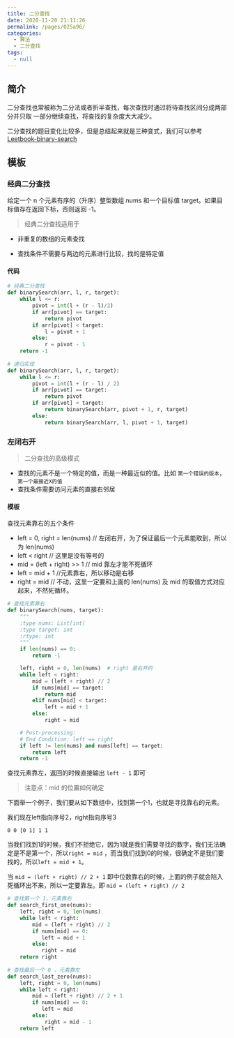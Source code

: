 ```yaml
---
title: 二分查找
date: 2020-11-20 21:11:26
permalink: /pages/025a96/
categories: 
  - 算法
  - 二分查找
tags: 
  - null
---
```


## 简介

二分查找也常被称为二分法或者折半查找，每次查找时通过将待查找区间分成两部分并只取 一部分继续查找，将查找的复杂度大大减少。

二分查找的题目变化比较多，但是总结起来就是三种变式，我们可以参考 [Leetbook-binary-search](https://leetcode-cn.com/leetbook/read/binary-search/xepthr/)

## 模板

### 经典二分查找

给定一个 n 个元素有序的（升序）整型数组 nums 和一个目标值 target。如果目标值存在返回下标，否则返回 -1。

> 经典二分查找适用于

 - 非重复的数组的元素查找

 - 查找条件不需要与两边的元素进行比较，找的是特定值

#### 代码

```python
# 经典二分查找
def binarySearch(arr, l, r, target):
    while l <= r:
        pivot = int(l + (r - l)/2)
        if arr[pivot] == target: 
            return pivot
        if arr[pivot] < target:
            l = pivot + 1
        else:
            r = pivot - 1
    return -1 
  
# 递归实现
def binarySearch(arr, l, r, target):
    while l <= r:
        pivot = int(l + (r - l) / 2)
        if arr[pivot] == target:
            return pivot
        if arr[pivot] < target:
            return binarySearch(arr, pivot + 1, r, target)
        else:
            return binarySearch(arr, l, pivot + 1, target)
```



### 左闭右开

> 二分查找的高级模式

- 查找的元素不是一个特定的值，而是一种最近似的值。比如 `第一个错误的版本`，`第一个最接近X的值`
- 查找条件需要访问元素的直接右邻居

#### 模板

查找元素靠右的五个条件

- left = 0, right = len(nums) // 左闭右开，为了保证最后一个元素能取到，所以为 len(nums)
- left < right // 这里是没有等号的
- mid = (left + right) >> 1 // mid 靠左才能不死循环
- left = mid + 1 //元素靠右，所以移动是右移
- right = mid // 不动，这里一定要和上面的 len(nums) 及 mid 的取值方式对应起来，不然死循环。 

```python
# 查找元素靠右
def binarySearch(nums, target):
    """
    :type nums: List[int]
    :type target: int
    :rtype: int
    """
    if len(nums) == 0:
        return -1

    left, right = 0, len(nums)  # right 是右开的
    while left < right:
        mid = (left + right) // 2
        if nums[mid] == target:
            return mid
        elif nums[mid] < target:
            left = mid + 1
        else:
            right = mid

    # Post-processing:
    # End Condition: left == right
    if left != len(nums) and nums[left] == target:
        return left
    return -1
```

查找元素靠左，返回的时候直接输出 `left - 1` 即可

> 注意点：mid 的位置如何确定

下面举一个例子，我们要从如下数组中，找到第一个1，也就是寻找靠右的元素。

我们现在left指向序号$2$，right指向序号$3$

```
0 0 [0 1] 1 1
```

当我们找到1的时候，我们不拒绝它，因为1就是我们需要寻找的数字，我们无法确定是不是第一个，所以`right = mid` ，而当我们找到0的时候，很确定不是我们要找的，所以`left = mid + 1`。

当 `mid = (left + right) // 2 + 1` 即中位数靠右的时候，上面的例子就会陷入死循环出不来，所以一定要靠左。即 `mid = (left + right) // 2`

```python
# 查找第一个 1，元素靠右
def search_first_one(nums):
    left, right = 0, len(nums)  
    while left < right:
        mid = (left + right) // 2
        if nums[mid] == 0:
           left = mid + 1
        else:
           right = mid
    return right
        
# 查找最后一个 0 ，元素靠左
def search_last_zero(nums):
    left, right = 0, len(nums)  
    while left < right:
        mid = (left + right) // 2 + 1
        if nums[mid] == 0:
           left = mid
        else:
            right = mid - 1
    return left 
```



